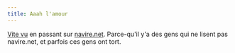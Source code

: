 ```yaml
---
title: Aaah l'amour
---
```


[Vite vu](http://navire.net/archives/images/marcelle_lapompe.jpg) en passant
sur [navire.net](http://www.navire.net). Parce-qu'il y'a des gens qui ne
lisent pas navire.net, et parfois ces gens ont tort.

